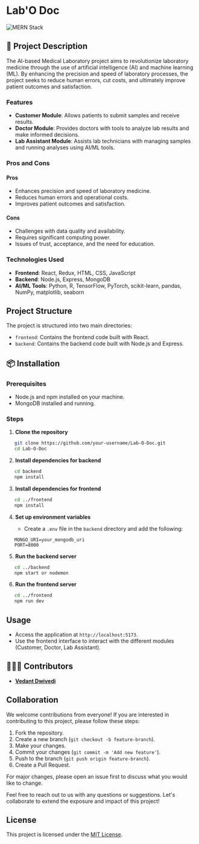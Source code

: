 # Lab'O Doc

![MERN Stack](https://img.shields.io/badge/MERN-Stack-brightgreen?style=flat&logo=react&logoColor=white)


## 📜 Project Description

The AI-based Medical Laboratory project aims to revolutionize laboratory medicine through the use of artificial intelligence (AI) and machine learning (ML). By enhancing the precision and speed of laboratory processes, the project seeks to reduce human errors, cut costs, and ultimately improve patient outcomes and satisfaction.

### Features

- **Customer Module**: Allows patients to submit samples and receive results.
- **Doctor Module**: Provides doctors with tools to analyze lab results and make informed decisions.
- **Lab Assistant Module**: Assists lab technicians with managing samples and running analyses using AI/ML tools.

### Pros and Cons

#### Pros

- Enhances precision and speed of laboratory medicine.
- Reduces human errors and operational costs.
- Improves patient outcomes and satisfaction.

#### Cons

- Challenges with data quality and availability.
- Requires significant computing power.
- Issues of trust, acceptance, and the need for education.

### Technologies Used

- **Frontend**: React, Redux, HTML, CSS, JavaScript
- **Backend**: Node.js, Express, MongoDB
- **AI/ML Tools**: Python, R, TensorFlow, PyTorch, scikit-learn, pandas, NumPy, matplotlib, seaborn

## Project Structure

The project is structured into two main directories:

- `frontend`: Contains the frontend code built with React.
- `backend`: Contains the backend code built with Node.js and Express.

## 📦 Installation

### Prerequisites

- Node.js and npm installed on your machine.
- MongoDB installed and running.

### Steps

1. **Clone the repository**

```bash
   git clone https://github.com/your-username/Lab-O-Doc.git
   cd Lab-O-Doc
```

2. **Install dependencies for backend**

```bash
   cd backend
   npm install
```

3. **Install dependencies for frontend**

```bash
   cd ../frontend
   npm install
```

4. **Set up environment variables**

   - Create a `.env` file in the `backend` directory and add the following:

```text
   MONGO_URI=your_mongodb_uri
   PORT=8000
```

5. **Run the backend server**

```bash
   cd ../backend
   npm start or nodemon
```

6. **Run the frontend server**

```bash
   cd ../frontend
   npm run dev
```

## Usage

- Access the application at `http://localhost:5173`.
- Use the frontend interface to interact with the different modules (Customer, Doctor, Lab Assistant).

## 👨🏻‍💻 Contributors

- **<a href="https://github.com/vedant-dwivedi/" target="_blank">Vedant Dwivedi</a>**

## Collaboration

We welcome contributions from everyone! If you are interested in contributing to this project, please follow these steps:

1. Fork the repository.
2. Create a new branch (`git checkout -b feature-branch`).
3. Make your changes.
4. Commit your changes (`git commit -m 'Add new feature'`).
5. Push to the branch (`git push origin feature-branch`).
6. Create a Pull Request.

For major changes, please open an issue first to discuss what you would like to change.

Feel free to reach out to us with any questions or suggestions. Let's collaborate to extend the exposure and impact of this project!


## License

This project is licensed under the [MIT License](https://github.com/vedant-dwivedi/Lab-O-Doc/blob/main/LICENSE).